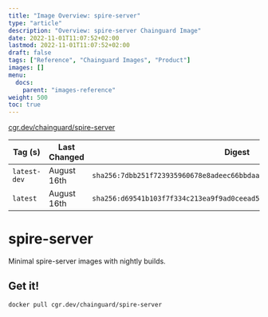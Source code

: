 ```yaml
---
title: "Image Overview: spire-server"
type: "article"
description: "Overview: spire-server Chainguard Image"
date: 2022-11-01T11:07:52+02:00
lastmod: 2022-11-01T11:07:52+02:00
draft: false
tags: ["Reference", "Chainguard Images", "Product"]
images: []
menu:
  docs:
    parent: "images-reference"
weight: 500
toc: true
---
```


[cgr.dev/chainguard/spire-server](https://github.com/chainguard-images/images/tree/main/images/spire-server)

| Tag (s)       | Last Changed | Digest                                                                    |
|---------------|--------------|---------------------------------------------------------------------------|
|  `latest-dev` | August 16th  | `sha256:7dbb251f723935960678e8adeec66bbdaa67e353161e3253c5e30cc732a5a67b` |
|  `latest`     | August 16th  | `sha256:d69541b103f7f334c213ea9f9ad0ceead5411dbdeecfb13ab673b40d7ca48d7c` |

# spire-server

Minimal spire-server images with nightly builds.

## Get it!

```shell
docker pull cgr.dev/chainguard/spire-server
```
